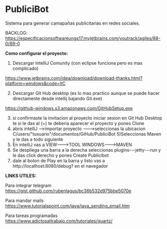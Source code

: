 # PubliciBot
Sistema para generar camapañas publicitarias en redes sociales.

BACKLOG:
https://especificacionsoftwareungs17.myjetbrains.com/youtrack/agiles/88-0/89-0

**Como configurar el proyecto:**
1) Descargar IntelliJ Comunity (con eclipse funciona pero es mas complicado)

https://www.jetbrains.com/idea/download/download-thanks.html?platform=windows&code=IIC

2) Descargar Git Hub desktop (es lo mas practico aunque se puede hacer directamente desde intellij bajando Git.exe)

https://github-windows.s3.amazonaws.com/GitHubSetup.exe

3) si confirmaste la invitacion al proyecto iniciar sesion en Git Hub Desktop te si le das al (+) te deberia aparecer el proyecto y pones Clone
4) abris intelliJ -->importar proyecto --->seleccionas la ubicacion C/users/"tusuario"/documentos/GiHub/PubliciBot
5)Seleccionas Maven y le das a todo siguiente
6) En intelliJ vas a VIEW--->TOOL WINDOWS--->MAVEN
7) Se despliega una barra a la derecha seleccionas plugins---jetty---run y le das click derecho y pones Create Publicibot
8) dale al boton de Play en la barra y listo vas a http://localhost:8080/debug? en el navegador







**LINKS UTILES:**

Para integrar telegram
https://gist.github.com/rubenlagus/bc36b532d975bbe5070e

Para mandar mails
https://www.tutorialspoint.com/java/java_sending_email.htm

Para tareas programadas
https://www.adictosaltrabajo.com/tutoriales/quartz/

